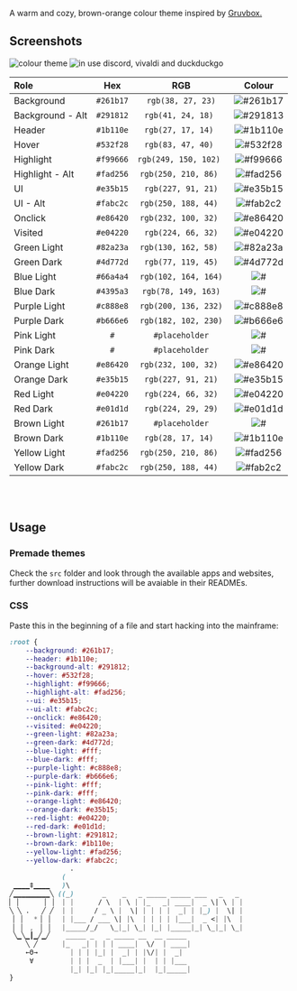 A warm and cozy, brown-orange colour theme inspired by [Gruvbox.](https://github.com/morhetz/gruvbox)

## Screenshots

![colour theme]()
![in use discord, vivaldi and duckduckgo](https://github.com/Gitleptune/lantern-theme/blob/main/screenshots/other/vivaldi.png?raw=true)

| Role             |    Hex    |          RGB          |     Colour     |
| :--------------- | :-------: | :-------------------: | :------------: |
| Background       | `#261b17` |   `rgb(38, 27, 23)`   | ![#261b17](1)  |
| Background - Alt | `#291812` |  `rgb(41, 24, 18) `   | ![#291813](2)  |
| Header           | `#1b110e` |  `rgb(27, 17, 14) `   | ![#1b110e](3)  |
| Hover            | `#532f28` |  `rgb(83, 47, 40) `   | ![#532f28](4)  |
| Highlight        | `#f99666` | `rgb(249, 150, 102) ` | ![#f99666](5)  |
| Highlight - Alt  | `#fad256` | `rgb(250, 210, 86) `  | ![#fad256](6)  |
| UI               | `#e35b15` |  `rgb(227, 91, 21)`   | ![#e35b15](7)  |
| UI - Alt         | `#fabc2c` | `rgb(250, 188, 44) `  | ![#fab2c2](8)  |
| Onclick          | `#e86420` | `rgb(232, 100, 32) `  | ![#e86420](9)  |
| Visited          | `#e04220` |  `rgb(224, 66, 32)`   | ![#e04220](10) |
| Green Light      | `#82a23a` | `rgb(130, 162, 58) `  | ![#82a23a](11) |
| Green Dark       | `#4d772d` |  `rgb(77, 119, 45)`   | ![#4d772d](12) |
| Blue Light       | `#66a4a4` | `rgb(102, 164, 164)`  |    ![#](13)    |
| Blue Dark        | `#4395a3` |  `rgb(78, 149, 163)`  |    ![#](14)    |
| Purple Light     | `#c888e8` | `rgb(200, 136, 232)`  | ![#c888e8](15) |
| Purple Dark      | `#b666e6` | `rgb(182, 102, 230)`  | ![#b666e6](16) |
| Pink Light       |    `#`    |    `#placeholder`     |    ![#](17)    |
| Pink Dark        |    `#`    |    `#placeholder`     |    ![#](18)    |
| Orange Light     | `#e86420` | `rgb(232, 100, 32) `  | ![#e86420](19) |
| Orange Dark      | `#e35b15` |  `rgb(227, 91, 21)`   | ![#e35b15](20) |
| Red Light        | `#e04220` |  `rgb(224, 66, 32)`   | ![#e04220](21) |
| Red Dark         | `#e01d1d` |  `rgb(224, 29, 29)`   | ![#e01d1d](22) |
| Brown Light      | `#261b17` |    `#placeholder`     |    ![#](23)    |
| Brown Dark       | `#1b110e` |  `rgb(28, 17, 14) `   | ![#1b110e](24) |
| Yellow Light     | `#fad256` | `rgb(250, 210, 86) `  | ![#fad256](25) |
| Yellow Dark      | `#fabc2c` | `rgb(250, 188, 44) `  | ![#fab2c2](26) |

<br/>
<br/>

[//]: # " <br> go brrr "

## Usage

### Premade themes

Check the `src` folder and look through the available apps and websites, further download instructions will be avaiable in their READMEs.

### CSS

Paste this in the beginning of a file and start hacking into the mainframe:

```css
:root {
	--background: #261b17;
	--header: #1b110e;
	--background-alt: #291812;
	--hover: #532f28;
	--highlight: #f99666;
	--highlight-alt: #fad256;
	--ui: #e35b15;
	--ui-alt: #fabc2c;
	--onclick: #e86420;
	--visited: #e04220;
	--green-light: #82a23a;
	--green-dark: #4d772d;
	--blue-light: #fff;
	--blue-dark: #fff;
	--purple-light: #c888e8;
	--purple-dark: #b666e6;
	--pink-light: #fff;
	--pink-dark: #fff;
	--orange-light: #e86420;
	--orange-dark: #e35b15;
	--red-light: #e04220;
	--red-dark: #e01d1d;
	--brown-light: #291812;
	--brown-dark: #1b110e;
	--yellow-light: #fad256;
	--yellow-dark: #fabc2c;
               .
             (
 ▁▁▁▁‡▁▁▁▁   )\
╱▁▁▁▁▁▁▁▁▁╲ ((_)       _    _   _ _____ _____ ___   _   _
▏ ▏     ▕ ▕  | |      / \  | \ | |_   _| ____|  _ \| \ | |
╲ ╲ .   ╱ ╱  | |     / _ \ |  \| | | | |  _| | |_) |  \| |
 ▏ ▏  *▕ ▕   | |___ / ___ \| |\  | | | | |___|  _ <| |\  |
 ▏ ▏ , ▕ ▕   |_____/_/   \_|_| \_| |_| |_____|_| \_|_| \_|
 ╲▁╲▁┃▁╱▁╱    _____ _   _ _____ __  __ _____
    ╲ ╱      |_   _| | | | ____|  \/  | ____|
    ←Θ→        | | | |_| |  _| | |\/| |  _|
     ∀         | | |  _  | |___| |  | | |___
               |_| |_| |_|_____|_|  |_|_____|
}
```
